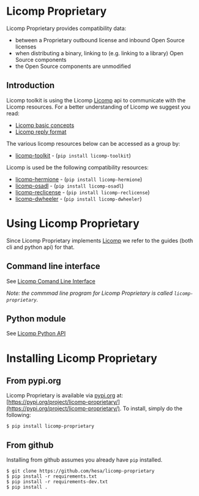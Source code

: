 # Licomp Proprietary

Licomp Proprietary provides compatibility data:

* between a Proprietary outbound license and inbound Open Source licenses
* when distributing a binary, linking to (e.g. linking to a library) Open Source components
* the Open Source components are unmodified

## Introduction 

Licomp toolkit is using the Licomp [Licomp](https://github.com/hesa/licomp) api to communicate with the Licomp resources. For a better understanding of Licomp we suggest you read:

* [Licomp basic concepts](https://github.com/hesa/licomp/#licomp-concepts)
* [Licomp reply format](https://github.com/hesa/licomp/blob/main/docs/reply-format.md)

The various licomp resources below can be accessed as a group by:
* [licomp-toolkit](https://github.com/hesa/licomp-toolkit) - (`pip install licomp-toolkit`)

Licomp is used be the following compatibility resources:
* [licomp-hermione](https://github.com/hesa/licomp-hermione) - (`pip install licomp-hermione`)
* [licomp-osadl](https://github.com/hesa/licomp-osadl) - (`pip install licomp-osadl`)
* [licomp-reclicense](https://github.com/hesa/licomp-reclicense) - (`pip install licomp-reclicense`)
* [licomp-dwheeler](https://github.com/hesa/licomp-dwheeler) - (`pip install licomp-dwheeler`)

# Using Licomp Proprietary

Since Licomp Proprietary implements [Licomp](https://github.com/hesa/licomp) we refer to the guides (both cli and python api) for that.

## Command line interface

See [Licomp Comand Line Interface](https://github.com/hesa/licomp/blob/main/docs/cli-guide.md)

_Note: the commmad line program for Licomp Proprietary is called `licomp-proprietary`._

## Python module

See [Licomp Python API](https://github.com/hesa/licomp/blob/main/docs/python-api.md)

# Installing Licomp Proprietary

## From pypi.org

Licomp Proprietary is available via [pypi.org](https://pypi.org/) at: [https://pypi.org/project/licomp-proprietary/](https://pypi.org/project/licomp-proprietary/). To install, simply do the following:

```
$ pip install licomp-proprietary
```

## From github

Installing from github assumes you already have `pip` installed.

```
$ git clone https://github.com/hesa/licomp-proprietary
$ pip install -r requirements.txt
$ pip install -r requirements-dev.txt
$ pip install .
```
